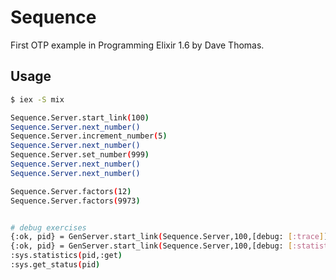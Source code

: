 # Sequence

First OTP example in Programming Elixir 1.6 by Dave Thomas.

## Usage

```bash
$ iex -S mix

Sequence.Server.start_link(100)
Sequence.Server.next_number()
Sequence.Server.increment_number(5)
Sequence.Server.next_number()
Sequence.Server.set_number(999)
Sequence.Server.next_number()
Sequence.Server.next_number()

Sequence.Server.factors(12)
Sequence.Server.factors(9973)


# debug exercises
{:ok, pid} = GenServer.start_link(Sequence.Server,100,[debug: [:trace]])
{:ok, pid} = GenServer.start_link(Sequence.Server,100,[debug: [:statistics]])
:sys.statistics(pid,:get)
:sys.get_status(pid)

```
